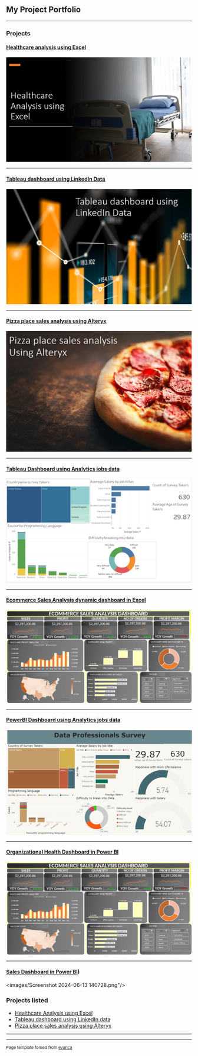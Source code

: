 ## My Project Portfolio

---

### Projects

#### [Healthcare analysis using Excel](https://medium.com/@deshpandeswati198/healthcare-analysis-using-excel-816597125f1b)
<img src="images/Screenshot 2023-01-26 063850.png"/>

---
#### [Tableau dashboard using LinkedIn Data](https://public.tableau.com/views/TableauDashboardusingLinkedInData/Dashboard1?:language=en-GB&:display_count=n&:origin=viz_share_link)
<img src="images/Screenshot 2023-01-29 163410.png"/>

---
#### [Pizza place sales analysis using Alteryx](https://medium.com/@deshpandeswati198/project-description-here-i-am-using-data-from-pizza-sales-company-to-analyze-the-trends-in-pizza-a35204138908)
<img src="images/Screenshot 2023-01-31 111329.png"/>

---
#### [Tableau Dashboard using Analytics jobs data](https://public.tableau.com/app/profile/swati.d5531/viz/Analyticsdashboard_16769295820400/Dashboard1)
<img src="images/Screenshot 2023-02-20 155524.png"/>

---
#### [Ecommerce Sales Analysis dynamic dashboard in Excel](https://youtu.be/sBxam-2ELgE)
<img src="images/Screenshot 2023-02-19 134334.png"/>

---
#### [PowerBI Dashboard using Analytics jobs data](https://medium.com/@deshpandeswati198/powerbi-dashboard-using-analytics-job-data-6e731f86c25f)
<img src="images/Screenshot 2023-04-05 150259.png"/>

---
#### [Organizational Health Dashboard in Power BI]([https://youtu.be/sBxam-2ELgE](https://medium.com/@deshpandeswati198/organization-health-dashboard-in-powerbi-676ef479db66))
<img src="images/Screenshot 2023-02-19 134334.png"/>

---
#### [Sales Dashboard in Power BI]([https://medium.com/@deshpandeswati198/sales-dashboard-in-power-bi-d779c8c781d9))
<images/Screenshot 2024-06-13 140728.png"/>

### Projects listed

- [Healthcare Analysis using Excel](https://swatid26.github.io/project_1)
- [Tableau dashboard using LinkedIn data](https://public.tableau.com/views/TableauDashboardusingLinkedInData/Dashboard1?:language=en-GB&:display_count=n&:origin=viz_share_link)
- [Pizza place sales analysis using Alteryx](https://swatid26.github.io/project_3)

---


---
<p style="font-size:11px">Page template forked from <a href="https://github.com/evanca/quick-portfolio">evanca</a></p>
<!-- Remove above link if you don't want to attibute -->

